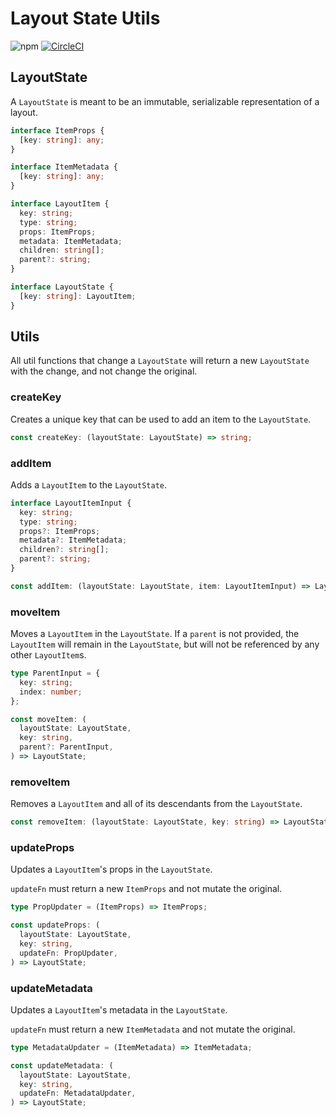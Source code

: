 # Layout State Utils

![npm](https://img.shields.io/npm/v/layout-state-utils.svg?style=flat-square)
[![CircleCI](https://circleci.com/gh/gregchamberlain/layout-state-utils/tree/master.svg?style=svg)](https://circleci.com/gh/gregchamberlain/layout-state-utils/tree/master)

## LayoutState

A `LayoutState` is meant to be an immutable, serializable representation of a
layout.

```ts
interface ItemProps {
  [key: string]: any;
}

interface ItemMetadata {
  [key: string]: any;
}

interface LayoutItem {
  key: string;
  type: string;
  props: ItemProps;
  metadata: ItemMetadata;
  children: string[];
  parent?: string;
}

interface LayoutState {
  [key: string]: LayoutItem;
}
```

## Utils

All util functions that change a `LayoutState` will return a new `LayoutState`
with the change, and not change the original.

### createKey

Creates a unique key that can be used to add an item to the `LayoutState`.

```ts
const createKey: (layoutState: LayoutState) => string;
```

### addItem

Adds a `LayoutItem` to the `LayoutState`.

```ts
interface LayoutItemInput {
  key: string;
  type: string;
  props?: ItemProps;
  metadata?: ItemMetadata;
  children?: string[];
  parent?: string;
}

const addItem: (layoutState: LayoutState, item: LayoutItemInput) => LayoutState;
```

### moveItem

Moves a `LayoutItem` in the `LayoutState`. If a `parent` is not provided,
the `LayoutItem` will remain in the `LayoutState`, but will not be referenced
by any other `LayoutItem`s.

```ts
type ParentInput = {
  key: string;
  index: number;
};

const moveItem: (
  layoutState: LayoutState,
  key: string,
  parent?: ParentInput,
) => LayoutState;
```

### removeItem

Removes a `LayoutItem` and all of its descendants from the `LayoutState`.

```ts
const removeItem: (layoutState: LayoutState, key: string) => LayoutState;
```

### updateProps

Updates a `LayoutItem`'s props in the `LayoutState`.

`updateFn` must return a new `ItemProps` and not mutate the original.

```ts
type PropUpdater = (ItemProps) => ItemProps;

const updateProps: (
  layoutState: LayoutState,
  key: string,
  updateFn: PropUpdater,
) => LayoutState;
```

### updateMetadata

Updates a `LayoutItem`'s metadata in the `LayoutState`.

`updateFn` must return a new `ItemMetadata` and not mutate the original.

```ts
type MetadataUpdater = (ItemMetadata) => ItemMetadata;

const updateMetadata: (
  layoutState: LayoutState,
  key: string,
  updateFn: MetadataUpdater,
) => LayoutState;
```
